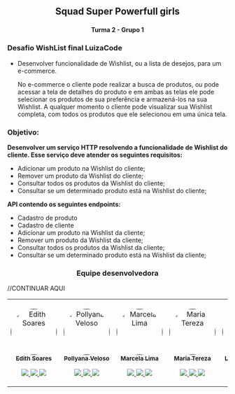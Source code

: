 ## <p align="center"> Squad  Super Powerfull girls</p>
#### <p align="center"> Turma 2 - Grupo 1</p>


###  Desafio WishList final LuizaCode

- Desenvolver funcionalidade de Wishlist, ou a lista de desejos, para um e-commerce.<p>No e-commerce o cliente pode
  realizar a busca de produtos, ou pode acessar a tela de detalhes do produto e em ambas as telas ele pode selecionar os
  produtos de sua preferência e armazená-los na sua Wishlist. A qualquer momento o cliente pode visualizar sua Wishlist
  completa, com todos os produtos que ele selecionou em uma única tela.

###  Objetivo:

**Desenvolver um serviço HTTP resolvendo a funcionalidade de Wishlist do cliente. Esse serviço deve atender os seguintes
requisitos:**

- Adicionar um produto na Wishlist do cliente;
- Remover um produto da Wishlist do cliente;
- Consultar todos os produtos da Wishlist do cliente;
- Consultar se um determinado produto está na Wishlist do cliente;

**API contendo os seguintes endpoints:**

- Cadastro de produto
- Cadastro de cliente
- Adicionar um produto na Wishlist da cliente;
- Remover um produto da Wishlist da cliente;
- Consultar todos os produtos da Wishlist da cliente;
- Consultar se um determinado produto está na Wishlist da cliente;




### <p align="center"> Equipe desenvolvedora </p>

<table>
  <td align="center"><br>
        <a href="">
            <img src="https://avatars.githubusercontent.com/u/60053229?v=4" width="105px;" alt="Edith Soares" style="max-width:100%;border-radius: 50%;">
            <br><sub><b>Edith Soares</b></sub><br>
        <p align="center">
            </a>
            <a href="https://github.com/edithsoares">
                   <img src="https://img.shields.io/badge/-Github-000?style=flat-square&logo=Github&logoColor=white&link=https://github.com/edithsoares">
            </a>
            <a href="https://github.com/edithsoares" rel="nofollow">
                 <img src="https://img.shields.io/badge/-LinkedIn-blue?style=flat-square&logo=Linkedin&logoColor=white&link=https://github.com/edithsoares">
            </a>
            <a href="mailto:edith.soaares@gmail.com">
                  <img src="https://img.shields.io/badge/-Gmail-red?style=flat-square&labelColor=red&logo=gmail&logoColor=white&link=https://edith.soaares@gmail.com">
            </a>
       </p>
</td>
 <td align="center"><br>
        <a href="">
            <img src="https://avatars.githubusercontent.com/u/83894378?v=4" width="105px;" alt="Pollyana Veloso" style="max-width:100%;border-radius: 50%;">
            <br><sub><b>Pollyana Veloso</b></sub><br>
        <p align="center">
            </a>
            <a href="https://github.com/pollyana245?tab=packages">
                   <img src="https://img.shields.io/badge/-Github-000?style=flat-square&logo=Github&logoColor=white&link=https://github.com/pollyana245?">
            </a>
            <a href="https://www.linkedin.com/in/pollyana-veloso-8a19971a6" rel="nofollow">
                 <img src="https://img.shields.io/badge/-LinkedIn-blue?style=flat-square&logo=Linkedin&logoColor=white&link=https://www.linkedin.com/in/pollyana-veloso-8a19971a6">
            </a>
            <a href="mailto:pollyvel20@gmail.com">
                  <img src="https://img.shields.io/badge/-Gmail-red?style=flat-square&labelColor=red&logo=gmail&logoColor=white&link=pollyvel20@gmail.com">
            </a>
       </p>
</td>

//CONTINUAR AQUI
 <td align="center"><br>
        <a href="">
            <img src="https://avatars.githubusercontent.com/u/83829276?v=4" width="105px;" alt="Marcela Lima" style="max-width:100%;border-radius: 50%;">
            <br><sub><b>Marcela Lima</b></sub><br>
        <p align="center">
            </a>
            <a href="https://github.com/Marcela34">
                   <img src="https://img.shields.io/badge/-Github-000?style=flat-square&logo=Github&logoColor=white&link=https://github.com/Marcela34">
            </a>
            <a href="https://www.linkedin.com/in/marcela-lima-a80aa4211" rel="nofollow">
                 <img src="https://img.shields.io/badge/-LinkedIn-blue?style=flat-square&logo=Linkedin&logoColor=white&link=https://www.linkedin.com/in/marcela-lima-a80aa4211">
            </a>
            <a href="mailto:limamarcela6795@gmail.com">
                  <img src="https://img.shields.io/badge/-Gmail-red?style=flat-square&labelColor=red&logo=gmail&logoColor=white&link=limamarcela6795@gmail.com">
            </a>
       </p>
</td>
 <td align="center"><br>
        <a href="">
            <img src="https://media-exp1.licdn.com/dms/image/C4E03AQEvax-YywQ5_Q/profile-displayphoto-shrink_800_800/0/1520895453031?e=1626307200&v=beta&t=RobigoX5QOGHIOSDcs7Zqiq3eTopU3lc3wBE2zO506U" width="105px;" alt="Maria Tereza" style="max-width:100%;border-radius: 50%;">
            <br><sub><b>Maria Tereza</b></sub><br>
        <p align="center">
            </a>
            <a href="">
                   <img src="https://img.shields.io/badge/-Github-000?style=flat-square&logo=Github&logoColor=white&link=https://github.com/Marcela34">
            </a>
            <a href="https://www.linkedin.com/in/maria-tereza-altarugio-de-oliveira-778621135">
                 <img src="https://img.shields.io/badge/-LinkedIn-blue?style=flat-square&logo=Linkedin&logoColor=white&link=https://www.linkedin.com/in/maria-tereza-altarugio-de-oliveira-778621135">
            </a>
            <a href="mailto:therezaaltarugio@gmail.com">
                  <img src="https://img.shields.io/badge/-Gmail-red?style=flat-square&labelColor=red&logo=gmail&logoColor=white&link=therezaaltarugio@gmail.com">
            </a>
       </p>
</td>
<td align="center"><br>
        <a href="">
            <img src="https://media-exp1.licdn.com/dms/image/C4E03AQE6FGRIkmi9QA/profile-displayphoto-shrink_800_800/0/1620351775178?e=1626307200&v=beta&t=ZnnNt9FzKCnidGL6MQtmQQR7oUCyZ8q70viHGOAfFto" width="105px;" alt="Maria Tereza" style="max-width:100%;border-radius: 50%;">
            <br><sub><b>Larissa Palhao</b></sub><br>
        <p align="center">
            </a>
            <a href="">
                   <img src="https://img.shields.io/badge/-Github-000?style=flat-square&logo=Github&logoColor=white&link=">
            </a>
            <a href="https://www.linkedin.com/in/larissa-palhao-lanfranchi-47655420a/">
                 <img src="https://img.shields.io/badge/-LinkedIn-blue?style=flat-square&logo=Linkedin&logoColor=white&link=https:https://www.linkedin.com/in/larissa-palhao-lanfranchi-47655420a/">
            </a>
            <a href=" ">
                  <img src="https://img.shields.io/badge/-Gmail-red?style=flat-square&labelColor=red&logo=gmail&logoColor=white&link=">
            </a>
       </p>
</td>
</table>

    